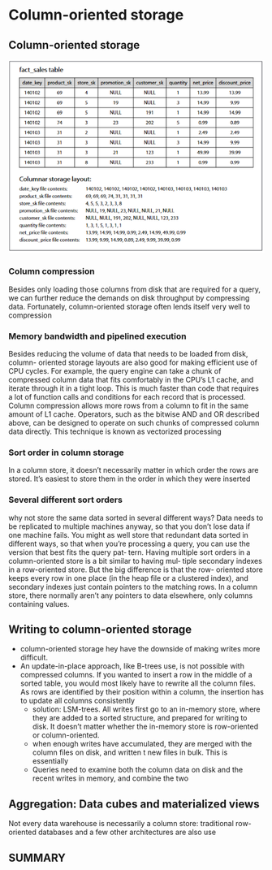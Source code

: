# Column-oriented storage
## Column-oriented storage
![Storing relational data by column, rather than by row](./media/colum_tabel.png)

### Column compression
Besides  only  loading  those  columns  from  disk  that  are  required  for  a  query,  we  can
further  reduce  the  demands  on  disk  throughput  by  compressing  data.  Fortunately,
column-oriented storage often lends itself very well to compression
### Memory bandwidth and pipelined execution
Besides  reducing  the  volume  of  data  that  needs  to  be  loaded  from  disk,  column-
oriented  storage  layouts  are  also  good  for  making  efficient  use  of  CPU  cycles.  For
example,  the  query  engine  can  take  a  chunk  of  compressed  column  data  that  fits
comfortably  in  the  CPU’s  L1  cache,  and  iterate  through  it  in  a  tight  loop.  This  is
much  faster  than  code  that  requires  a  lot  of  function  calls  and  conditions  for  each
record that is processed. Column compression allows more rows from a column to fit
in  the  same  amount  of  L1  cache.  Operators,  such  as  the  bitwise  AND  and  OR
described  above,  can  be  designed  to  operate  on  such  chunks  of  compressed  column
data directly. This technique is known as vectorized processing 
### Sort order in column storage
In  a  column  store,  it  doesn’t  necessarily  matter  in  which  order  the  rows  are  stored.
It’s easiest to store them in the order in which they were inserted
### Several different sort orders
why not store the same data sorted in several different ways? Data needs to
be replicated to multiple machines anyway, so that you don’t lose data if one machine
fails.  You  might  as  well  store  that  redundant  data  sorted  in  different  ways,  so  that
when you’re processing a query, you can use the version that best fits the query pat‐
tern.
Having multiple sort orders in a column-oriented store is a bit similar to having mul‐
tiple secondary indexes in a row-oriented store. But the big difference is that the row-
oriented store keeps every row in one place (in the heap file or a clustered index), and
secondary  indexes  just  contain  pointers  to  the  matching  rows.  In  a  column  store,
there normally aren’t any pointers to data elsewhere, only columns containing values.

## Writing to column-oriented storage
* column-oriented storage hey have the downside of making writes more difficult.
* An  update-in-place  approach,  like  B-trees  use,  is  not  possible  with  compressed  columns. If you wanted to insert a row in the middle of a sorted table, you would most likely  have  to  rewrite  all  the  column files.  As  rows  are  identified  by  their  position within a column, the insertion has to update all columns consistently
    -   solution: LSM-trees.
All writes first go to an in-memory store, where they are added to a sorted structure,
and  prepared  for  writing  to  disk.  It  doesn’t  matter  whether  the  in-memory  store  is row-oriented  or column-oriented. 
    -   when  enough  writes  have  accumulated,  they  are merged with the column files on disk, and written t new files in bulk. This is essentially 
    -   Queries need to examine both the column data on disk and the recent writes in memory, and combine the two

## Aggregation: Data cubes and materialized views
Not  every  data  warehouse  is  necessarily  a  column  store:  traditional  row-oriented databases and a few other architectures are also use

## SUMMARY

    